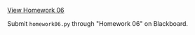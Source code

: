 ---
---

<p><a href="homework06.html" target="_blank">View Homework 06</a></p>

Submit ````homework06.py```` through "Homework 06" on Blackboard.

